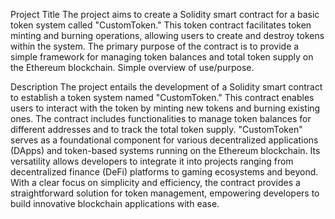 Project Title
The project aims to create a Solidity smart contract for a basic token system called "CustomToken." This token contract facilitates token minting and burning operations, allowing users to create and destroy tokens within the system. The primary purpose of the contract is to provide a simple framework for managing token balances and total token supply on the Ethereum blockchain. Simple overview of use/purpose.

Description
The project entails the development of a Solidity smart contract to establish a token system named "CustomToken." This contract enables users to interact with the token by minting new tokens and burning existing ones. The contract includes functionalities to manage token balances for different addresses and to track the total token supply. "CustomToken" serves as a foundational component for various decentralized applications (DApps) and token-based systems running on the Ethereum blockchain. Its versatility allows developers to integrate it into projects ranging from decentralized finance (DeFi) platforms to gaming ecosystems and beyond. With a clear focus on simplicity and efficiency, the contract provides a straightforward solution for token management, empowering developers to build innovative blockchain applications with ease.
